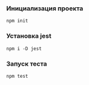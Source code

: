 ### Инициализация проекта
```
npm init
```

### Установка jest
```
npm i -D jest
```

### Запуск теста
```
npm test
```

